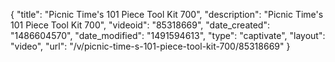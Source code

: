 {
    "title": "Picnic Time's 101 Piece Tool Kit 700",
    "description": "Picnic Time's 101 Piece Tool Kit 700",
    "videoid": "85318669",
    "date_created": "1486604570",
    "date_modified": "1491594613",
    "type": "captivate",
    "layout": "video",
    "url": "\/v\/picnic-time-s-101-piece-tool-kit-700\/85318669"
}